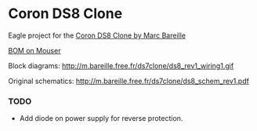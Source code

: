 # Coron DS8 Clone

Eagle project for the [Coron DS8 Clone by Marc Bareille](http://m.bareille.free.fr/ds7clone/ds8.htm)

[BOM on Mouser](http://www.mouser.com/ProjectManager/ProjectDetail.aspx?AccessID=e1b7458c28)

Block diagrams: 
http://m.bareille.free.fr/ds7clone/ds8_rev1_wiring1.gif

Original schematics:
http://m.bareille.free.fr/ds7clone/ds8_schem_rev1.pdf

### TODO
*   Add diode on power supply for reverse protection.